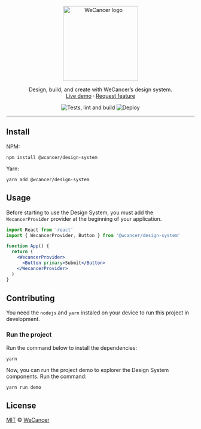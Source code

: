 <p align="center">
  <a href="https://wecancer.com.br/">
    <img src="https://wecancer.com.br/wp-content/uploads/2021/04/wecancer.svg" alt="WeCancer logo" width="200" />
  </a>
</p>

<p align="center">
  Design, build, and create with WeCancer’s design system.
  <br />
  <a href="https://wecancer-design-system.netlify.app/" target="_blank">Live demo</a>
  ·
  <a href="https://github.com/wecancer/design-system/issues/new" target="_blank">Request feature</a>
</p>

<p align="center">
  <img src="https://github.com/wecancer/design-system/actions/workflows/develop.yml/badge.svg" alt="Tests, lint and build" />
  <img src="https://github.com/wecancer/design-system/actions/workflows/main.yml/badge.svg" alt="Deploy" />
</p>

<hr />

## Install

NPM:
```
npm install @wcancer/design-system
```

Yarn:
```
yarn add @wcancer/design-system
```

## Usage

Before starting to use the Design System, you must add the `WecancerProvider` provider at the beginning of your application.

```jsx
import React from 'react'
import { WecancerProvider, Button } from '@wcancer/design-system'

function App() {
  return (
    <WecancerProvider>
      <Button primary>Submit</Button>
    </WecancerProvider>
  )
}
```


## Contributing

You need the `nodejs` and `yarn` instaled on your device to run this project in development.

### Run the project

Run the command below to install the dependencies:

```
yarn
```

Now, you can run the project demo to explorer the Design System components. Run the command:

```
yarn run demo
```

## License

[MIT](./LICENSE) &copy; [WeCancer](https://wecancer.com.br/)
